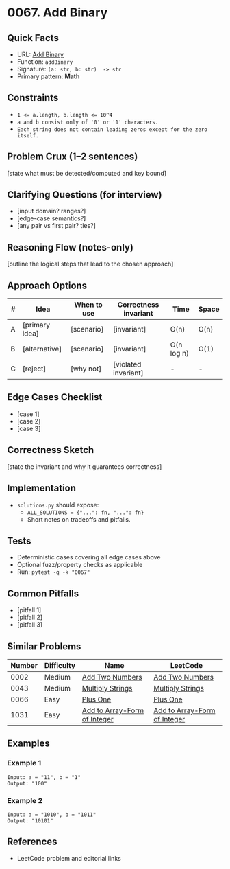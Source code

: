 # 0067. Add Binary

## Quick Facts

- URL: [Add Binary](https://leetcode.com/problems/add-binary/)
- Function: `addBinary`
- Signature: `(a: str, b: str)  -> str`
- Primary pattern: **Math**

## Constraints

- `1 <= a.length, b.length <= 10^4`
- `a and b consist only of '0' or '1' characters.`
- `Each string does not contain leading zeros except for the zero itself.`

## Problem Crux (1–2 sentences)

[state what must be detected/computed and key bound]

## Clarifying Questions (for interview)

- [input domain? ranges?]
- [edge-case semantics?]
- [any pair vs first pair? ties?]

## Reasoning Flow (notes-only)

[outline the logical steps that lead to the chosen approach]

## Approach Options

| # | Idea | When to use | Correctness invariant | Time | Space |
|---|------|-------------|-----------------------|------|-------|
| A | [primary idea] | [scenario] | [invariant] | O(n) | O(n) |
| B | [alternative] | [scenario] | [invariant] | O(n log n) | O(1) |
| C | [reject] | [why not] | [violated invariant] | - | - |

## Edge Cases Checklist

- [case 1]
- [case 2]
- [case 3]

## Correctness Sketch

[state the invariant and why it guarantees correctness]

## Implementation

- `solutions.py` should expose:
  - `ALL_SOLUTIONS = {"...": fn, "...": fn}`
  - Short notes on tradeoffs and pitfalls.

## Tests

- Deterministic cases covering all edge cases above
- Optional fuzz/property checks as applicable
- Run: `pytest -q -k "0067"`

## Common Pitfalls

- [pitfall 1]
- [pitfall 2]
- [pitfall 3]

## Similar Problems

| Number | Difficulty | Name | LeetCode |
|---|---|---|---|
| 0002 | Medium | [Add Two Numbers](../0002-add-two-numbers/readme.md) | [Add Two Numbers](https://leetcode.com/problems/add-two-numbers/) |
| 0043 | Medium | [Multiply Strings](../0043-multiply-strings/readme.md) | [Multiply Strings](https://leetcode.com/problems/multiply-strings/) |
| 0066 | Easy | [Plus One](../0066-plus-one/readme.md) | [Plus One](https://leetcode.com/problems/plus-one/) |
| 1031 | Easy | [Add to Array-Form of Integer](../1031-add-to-array-form-of-integer/readme.md) | [Add to Array-Form of Integer](https://leetcode.com/problems/add-to-array-form-of-integer/) |

## Examples

### Example 1

```text
Input: a = "11", b = "1"
Output: "100"
```

### Example 2

```text
Input: a = "1010", b = "1011"
Output: "10101"
```

## References

- LeetCode problem and editorial links
